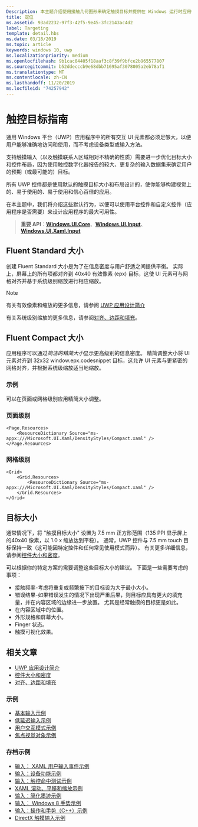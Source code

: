 ```yaml
---
Description: 本主题介绍使用接触几何图形来确定触摸目标并提供在 Windows 运行时应用中确定目标的最佳实践。
title: 定位
ms.assetid: 93ad2232-97f3-42f5-9e45-3fc2143ac4d2
label: Targeting
template: detail.hbs
ms.date: 03/18/2019
ms.topic: article
keywords: windows 10, uwp
ms.localizationpriority: medium
ms.openlocfilehash: 9b1cac04405f18aaf3c8f39f9bfce2b965577807
ms.sourcegitcommit: b52ddecccb9e68dbb71695af3078005a2eb78af1
ms.translationtype: MT
ms.contentlocale: zh-CN
ms.lasthandoff: 11/20/2019
ms.locfileid: "74257942"
---
```

# <a name="guidelines-for-touch-targets"></a>触控目标指南

通用 Windows 平台（UWP）应用程序中的所有交互 UI 元素都必须足够大，以便用户能够准确地访问和使用，而不考虑设备类型或输入方法。

支持触摸输入（以及触摸联系人区域相对不精确的性质）需要进一步优化目标大小和控件布局，因为使用触控数字化器报告的较大、更复杂的输入数据集来确定用户的预期（或最可能的）目标。

所有 UWP 控件都是使用默认的触摸目标大小和布局设计的，使你能够构建视觉上的、易于使用的、易于使用和信心百倍的应用。

在本主题中，我们将介绍这些默认行为，以便可以使用平台控件和自定义控件（应用程序是否需要）来设计应用程序的最大可用性。

> **重要 API**：[**Windows.UI.Core**](https://docs.microsoft.com/uwp/api/Windows.UI.Core)、[**Windows.UI.Input**](https://docs.microsoft.com/uwp/api/Windows.UI.Input)、[**Windows.UI.Xaml.Input**](https://docs.microsoft.com/uwp/api/Windows.UI.Xaml.Input)

## <a name="fluent-standard-sizing"></a>Fluent Standard 大小

创建 Fluent Standard 大小是为了在信息密度与用户舒适之间提供平衡。 实际上，屏幕上的所有项都对齐到 40x40 有效像素 (epx) 目标，这使 UI 元素可与网格对齐并基于系统级别缩放进行相应缩放。

> [!NOTE]
>有关有效像素和缩放的更多信息，请参阅 [UWP 应用设计简介](../basics/design-and-ui-intro.md#effective-pixels-and-scaling)
>
> 有关系统级别缩放的更多信息，请参阅[对齐、边距和填充](../layout/alignment-margin-padding.md)。

## <a name="fluent-compact-sizing"></a>Fluent Compact 大小

应用程序可以通过*简洁的精简大小*显示更高级别的信息密度。 精简调整大小将 UI 元素对齐到 32x32 window.epx.codesnippet 目标，这允许 UI 元素与更紧密的网格对齐，并根据系统级缩放适当地缩放。

### <a name="examples"></a>示例

可以在页面或网格级别应用精简大小调整。

### <a name="page-level"></a>页面级别

```xaml
<Page.Resources>
    <ResourceDictionary Source="ms-appx:///Microsoft.UI.Xaml/DensityStyles/Compact.xaml" />
</Page.Resources>
```

### <a name="grid-level"></a>网格级别

```xaml
<Grid>
    <Grid.Resources>
        <ResourceDictionary Source="ms-appx:///Microsoft.UI.Xaml/DensityStyles/Compact.xaml" />
    </Grid.Resources>
</Grid>
```

## <a name="target-size"></a>目标大小

通常情况下，将 "触摸目标大小" 设置为 7.5 mm 正方形范围（135 PPI 显示屏上的40x40 像素，以 1.0 x 缩放达到平稳）。 通常，UWP 控件与 7.5 mm touch 目标保持一致（这可能因特定控件和任何常见使用模式而异）。 有关更多详细信息，请参阅[控件大小和密度](../style/spacing.md)。

可以根据你的特定方案的需要调整这些目标大小的建议。 下面是一些需要考虑的事项：

- 接触频率-考虑将重复或频繁按下的目标设为大于最小大小。
- 错误结果-如果错误发生的情况下出现严重后果，则目标应具有更大的填充量，并在内容区域的边缘进一步放置。 尤其是经常触摸的目标更是如此。
- 在内容区域中的位置。
- 外形规格和屏幕大小。
- Finger 状态。
- 触摸可视化效果。

## <a name="related-articles"></a>相关文章

- [UWP 应用设计简介](../basics/design-and-ui-intro.md)
- [控件大小和密度](../style/spacing.md)
- [对齐、边距和填充](../layout/alignment-margin-padding.md)

### <a name="samples"></a>示例

- [基本输入示例](https://github.com/Microsoft/Windows-universal-samples/tree/master/Samples/BasicInput)
- [低延迟输入示例](https://github.com/Microsoft/Windows-universal-samples/tree/master/Samples/LowLatencyInput)
- [用户交互模式示例](https://github.com/Microsoft/Windows-universal-samples/tree/master/Samples/UserInteractionMode)
- [焦点视觉对象示例](https://github.com/Microsoft/Windows-universal-samples/tree/master/Samples/XamlFocusVisuals)

### <a name="archive-samples"></a>存档示例

- [输入： XAML 用户输入事件示例](https://code.msdn.microsoft.com/windowsapps/Input-3dff271b)
- [输入：设备功能示例](https://code.msdn.microsoft.com/windowsapps/Input-device-capabilities-31b67745)
- [输入：触控命中测试示例](https://code.msdn.microsoft.com/windowsapps/Touch-Hit-Testing-sample-5e35c690)
- [XAML 滚动、平移和缩放示例](https://code.msdn.microsoft.com/windowsapps/xaml-scrollviewer-pan-and-949d29e9)
- [输入：简化墨迹示例](https://code.msdn.microsoft.com/windowsapps/Input-simplified-ink-sample-11614bbf)
- [输入： Windows 8 手势示例](https://docs.microsoft.com/samples/browse/?redirectedfrom=MSDN-samples)
- [输入：操作和手势（C++）示例](https://code.msdn.microsoft.com/windowsapps/Manipulations-and-gestures-362b6b59)
- [DirectX 触摸输入示例](https://code.msdn.microsoft.com/windowsapps/Simple-Direct3D-Touch-f98db97e)
